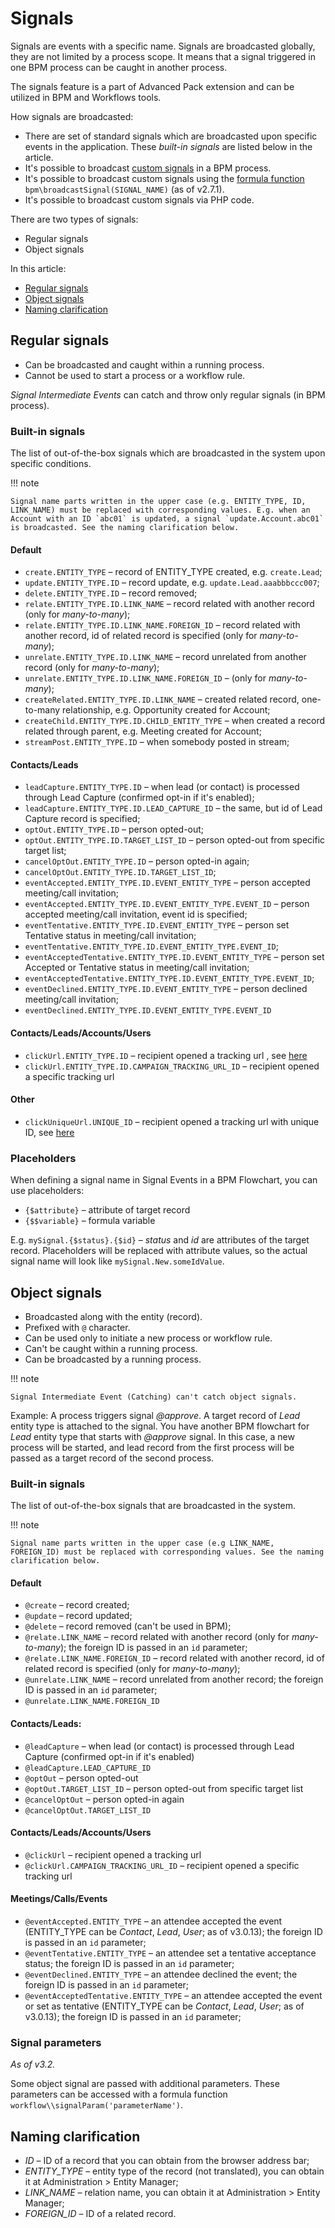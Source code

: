 # Signals

Signals are events with a specific name. Signals are broadcasted globally, they are not limited by a process scope. It means that a signal triggered in one BPM process can be caught in another process.

The signals feature is a part of Advanced Pack extension and can be utilized in BPM and Workflows tools.

How signals are broadcasted:

* There are set of standard signals which are broadcasted upon specific events in the application. These *built-in signals* are listed below in the article.
* It's possible to broadcast [custom signals](bpm-events.md#signal-intermediate-event-throwing) in a BPM process.
* It's possible to broadcast custom signals using the [formula function](bpm-formula.md#bpmbroadcastsignal) `bpm\broadcastSignal(SIGNAL_NAME)` (as of v2.7.1).
* It's possible to broadcast custom signals via PHP code.

There are two types of signals:

* Regular signals
* Object signals

In this article:

* [Regular signals](#regular-signals)
* [Object signals](#object-signals)
* [Naming clarification](#naming-clarification)

## Regular signals

* Can be broadcasted and caught within a running process.
* Cannot be used to start a process or a workflow rule.

*Signal Intermediate Events* can catch and throw only regular signals (in BPM process).

### Built-in signals

The list of out-of-the-box signals which are broadcasted in the system upon specific conditions.

!!! note

    Signal name parts written in the upper case (e.g. ENTITY_TYPE, ID, LINK_NAME) must be replaced with corresponding values. E.g. when an Account with an ID `abc01` is updated, a signal `update.Account.abc01` is broadcasted. See the naming clarification below.

#### Default

* `create.ENTITY_TYPE` – record of ENTITY_TYPE created, e.g. `create.Lead`;
* `update.ENTITY_TYPE.ID` – record update, e.g. `update.Lead.aaabbbccc007`;
* `delete.ENTITY_TYPE.ID` – record removed;
* `relate.ENTITY_TYPE.ID.LINK_NAME` – record related with another record (only for *many-to-many*);
* `relate.ENTITY_TYPE.ID.LINK_NAME.FOREIGN_ID` – record related with another record, id of related record is specified (only for *many-to-many*);
* `unrelate.ENTITY_TYPE.ID.LINK_NAME` – record unrelated from another record (only for *many-to-many*);
* `unrelate.ENTITY_TYPE.ID.LINK_NAME.FOREIGN_ID` – (only for *many-to-many*);
* `createRelated.ENTITY_TYPE.ID.LINK_NAME` – created related record, one-to-many relationship, e.g. Opportunity created for Account;
* `createChild.ENTITY_TYPE.ID.CHILD_ENTITY_TYPE` – when created a record related through parent, e.g. Meeting created for Account;
* `streamPost.ENTITY_TYPE.ID` – when somebody posted in stream;

#### Contacts/Leads

* `leadCapture.ENTITY_TYPE.ID` – when lead (or contact) is processed through Lead Capture (confirmed opt-in if it's enabled);
* `leadCapture.ENTITY_TYPE.ID.LEAD_CAPTURE_ID` – the same, but id of Lead Capture record is specified;
* `optOut.ENTITY_TYPE.ID` – person opted-out;
* `optOut.ENTITY_TYPE.ID.TARGET_LIST_ID` – person opted-out from specific target list;
* `cancelOptOut.ENTITY_TYPE.ID` – person opted-in again;
* `cancelOptOut.ENTITY_TYPE.ID.TARGET_LIST_ID`;
* `eventAccepted.ENTITY_TYPE.ID.EVENT_ENTITY_TYPE` – person accepted meeting/call invitation;
* `eventAccepted.ENTITY_TYPE.ID.EVENT_ENTITY_TYPE.EVENT_ID` – person accepted meeting/call invitation, event id is specified;
* `eventTentative.ENTITY_TYPE.ID.EVENT_ENTITY_TYPE` – person set Tentative status in meeting/call invitation;
* `eventTentative.ENTITY_TYPE.ID.EVENT_ENTITY_TYPE.EVENT_ID`;
* `eventAcceptedTentative.ENTITY_TYPE.ID.EVENT_ENTITY_TYPE` – person set Accepted or Tentative status in meeting/call invitation;
* `eventAcceptedTentative.ENTITY_TYPE.ID.EVENT_ENTITY_TYPE.EVENT_ID`;
* `eventDeclined.ENTITY_TYPE.ID.EVENT_ENTITY_TYPE` – person declined meeting/call invitation;
* `eventDeclined.ENTITY_TYPE.ID.EVENT_ENTITY_TYPE.EVENT_ID`

#### Contacts/Leads/Accounts/Users

* `clickUrl.ENTITY_TYPE.ID` – recipient opened a tracking url , see [here](bpm-tracking-urls.md)
* `clickUrl.ENTITY_TYPE.ID.CAMPAIGN_TRACKING_URL_ID` – recipient opened a specific tracking url

#### Other

* `clickUniqueUrl.UNIQUE_ID` – recipient opened a tracking url with unique ID, see [here](bpm-tracking-urls.md)

### Placeholders

When defining a signal name in Signal Events in a BPM Flowchart, you can use placeholders:

* `{$attribute}` – attribute of target record
* `{$$variable}` – formula variable

E.g. `mySignal.{$status}.{$id}` – *status* and *id* are attributes of the target record. Placeholders will be replaced with attribute values, so the actual signal name will look like `mySignal.New.someIdValue`.

## Object signals

* Broadcasted along with the entity (record).
* Prefixed with `@` character.
* Can be used only to initiate a new process or workflow rule.
* Can't be caught within a running process.
* Can be broadcasted by a running process. 

!!! note

    Signal Intermediate Event (Catching) can't catch object signals. 

Example: A process triggers signal *@approve*. A target record of *Lead* entity type is attached to the signal. You have another BPM flowchart for *Lead* entity type that starts with *@approve* signal. In this case, a new process will be started, and lead record from the first process will be passed as a target record of the second process. 

### Built-in signals

The list of out-of-the-box signals that are broadcasted in the system.

!!! note

    Signal name parts written in the upper case (e.g LINK_NAME, FOREIGN_ID) must be replaced with corresponding values. See the naming clarification below.

#### Default

* `@create` – record created;
* `@update` – record updated;
* `@delete` – record removed (can't be used in BPM);
* `@relate.LINK_NAME` – record related with another record (only for *many-to-many*); the foreign ID is passed in an `id` parameter;
* `@relate.LINK_NAME.FOREIGN_ID` – record related with another record, id of related record is specified (only for *many-to-many*);
* `@unrelate.LINK_NAME` – record unrelated from another record; the foreign ID is passed in an `id` parameter;
* `@unrelate.LINK_NAME.FOREIGN_ID`

#### Contacts/Leads:

* `@leadCapture` – when lead (or contact) is processed through Lead Capture (confirmed opt-in if it's enabled)
* `@leadCapture.LEAD_CAPTURE_ID`
* `@optOut` – person opted-out
* `@optOut.TARGET_LIST_ID` – person opted-out from specific target list
* `@cancelOptOut` – person opted-in again
* `@cancelOptOut.TARGET_LIST_ID`

#### Contacts/Leads/Accounts/Users

* `@clickUrl` – recipient opened a tracking url
* `@clickUrl.CAMPAIGN_TRACKING_URL_ID` – recipient opened a specific tracking url

#### Meetings/Calls/Events

* `@eventAccepted.ENTITY_TYPE` – an attendee accepted the event (ENTITY_TYPE can be *Contact*, *Lead*, *User*; as of v3.0.13); the foreign ID is passed in an `id` parameter;
* `@eventTentative.ENTITY_TYPE` – an attendee set a tentative acceptance status; the foreign ID is passed in an `id` parameter;
* `@eventDeclined.ENTITY_TYPE` – an attendee declined the event; the foreign ID is passed in an `id` parameter;
* `@eventAcceptedTentative.ENTITY_TYPE` – an attendee accepted the event or set as tentative (ENTITY_TYPE can be *Contact*, *Lead*, *User*; as of v3.0.13); the foreign ID is passed in an `id` parameter;

### Signal parameters

*As of v3.2.*

Some object signal are passed with additional parameters. These parameters can be accessed with a formula function `workflow\\signalParam('parameterName')`.

## Naming clarification

* *ID* – ID of a record that you can obtain from the browser address bar;
* *ENTITY_TYPE* – entity type of the record (not translated), you can obtain it at Administration > Entity Manager;
* *LINK_NAME* – relation name, you can obtain it at Administration > Entity Manager;
* *FOREIGN_ID* – ID of a related record.
